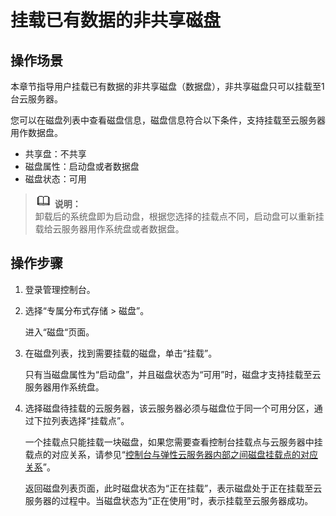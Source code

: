 # 挂载已有数据的非共享磁盘<a name="ZH-CN_TOPIC_0170873742"></a>

## 操作场景<a name="sd501405ccfdc4c0fbaa8e3cafdee876c"></a>

本章节指导用户挂载已有数据的非共享磁盘（数据盘），非共享磁盘只可以挂载至1台云服务器。

您可以在磁盘列表中查看磁盘信息，磁盘信息符合以下条件，支持挂载至云服务器用作数据盘。

-   共享盘：不共享
-   磁盘属性：启动盘或者数据盘
-   磁盘状态：可用

>![](public_sys-resources/icon-note.gif) **说明：**   
>卸载后的系统盘即为启动盘，根据您选择的挂载点不同，启动盘可以重新挂载给云服务器用作系统盘或者数据盘。  

## 操作步骤<a name="sd7ecd92b50584cc8a8ac7e7920c10083"></a>

1.  登录管理控制台。
2.  选择“专属分布式存储 \> 磁盘”。

    进入“磁盘“页面。

3.  在磁盘列表，找到需要挂载的磁盘，单击“挂载”。

    只有当磁盘属性为“启动盘”，并且磁盘状态为“可用”时，磁盘才支持挂载至云服务器用作系统盘。

4.  选择磁盘待挂载的云服务器，该云服务器必须与磁盘位于同一个可用分区，通过下拉列表选择“挂载点”。

    一个挂载点只能挂载一块磁盘，如果您需要查看控制台挂载点与云服务器中挂载点的对应关系，请参见“[控制台与弹性云服务器内部之间磁盘挂载点的对应关系](https://support.huaweicloud.com/ecs_faq/zh-cn_topic_0103285575.html)”。

    返回磁盘列表页面，此时磁盘状态为“正在挂载”，表示磁盘处于正在挂载至云服务器的过程中。当磁盘状态为“正在使用”时，表示挂载至云服务器成功。


